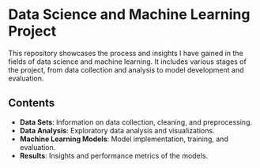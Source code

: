 # Data Science and Machine Learning Project

This repository showcases the process and insights I have gained in the fields of data science and machine learning. It includes various stages of the project, from data collection and analysis to model development and evaluation.

## Contents

- **Data Sets**: Information on data collection, cleaning, and preprocessing.
- **Data Analysis**: Exploratory data analysis and visualizations.
- **Machine Learning Models**: Model implementation, training, and evaluation.
- **Results**: Insights and performance metrics of the models.
